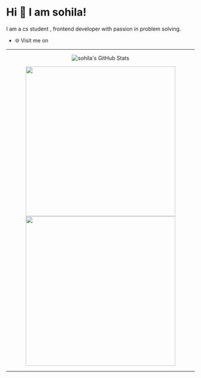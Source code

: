 
# Hi 👋 I am sohila! 
I am a cs student , frontend developer with passion in problem solving.

- 🌐 Visit me on
---
<div align="center">
    <img src="https://github-profile-summary-cards.vercel.app/api/cards/profile-details?username=sohilagamall&theme=github_dark" alt="sohila's GitHub Stats"/>
</div>
<p align="center">
  <img src="https://github-readme-stats.vercel.app/api?username=sohilagamall&show_icons=true&theme=dark" width="400">
  <img src="https://github-readme-streak-stats.herokuapp.com?user=sohilagamall&theme=dark&hide_border=true" width="400">
</p>

---
